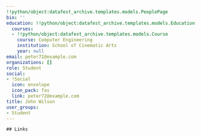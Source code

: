```yaml
---
!!python/object:datafest_archive.templates.models.PeoplePage
bio: ''
education: !!python/object:datafest_archive.templates.models.Education
  courses:
  - !!python/object:datafest_archive.templates.models.Course
    course: Computer Engineering
    institution: School of Cinematic Arts
    year: null
email: peter72@example.com
organizations: []
role: Student
social:
- !Social
  icon: envelope
  icon_pack: fas
  link: peter72@example.com
title: John Wilson
user_groups:
- Student
---
```


    ## Links
    